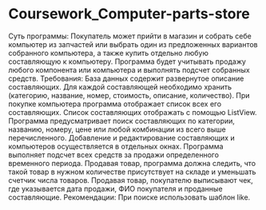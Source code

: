 # Coursework_Computer-parts-store
Суть программы: Покупатель может прийти в магазин и собрать себе компьютер из запчастей или выбрать один из предложенных вариантов собранного компьютера, а также купить отдельно  любую составляющую к компьютеру. Программа будет учитывать продажу любого компонента или компьютера и выполнять подсчет собранных средств.  Требования:  База данных содержит развернутое описание составляющих. Для каждой составляющей необходимо хранить (категорию, название, номер, стоимость, описание, количество). При покупке компьютера программа отображает список всех его составляющих. Список составляющих отображать с помощью ListView. Программа предусматривает поиск составляющих по категории, названию, номеру, цене или любой комбинации из всего выше перечисленного. Добавление и редактирование составляющих и компьютеров осуществляется в отдельных окнах. Программа выполняет подсчет всех средств за продажи определенного временного периода.  Продавая товар, программа должна следить, что такой товар в нужном количестве присутствует на складе и уменьшать счетчик числа товаров. Продавая товар, покупателю выписывают чек, где указывается дата продажи, ФИО покупателя и проданные составляющие.  Рекомендации: При поиске использовать шаблон like.

